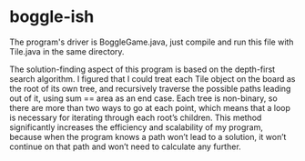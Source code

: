 # boggle-ish
The program's driver is BoggleGame.java, just compile and run this file with Tile.java in the same directory.

The solution-finding aspect of this program is based on the depth-first search algorithm.  I figured that I could treat each Tile object on the board as the root of its own tree, and recursively traverse the possible paths leading out of it, using sum == area as an end case.  Each tree is non-binary, so there are more than two ways to go at each point, which means that a loop is necessary for iterating through each root’s children.  This method significantly increases the efficiency and scalability of my program, because when the program knows a path won’t lead to a solution, it won’t continue on that path and won’t need to calculate any further.
